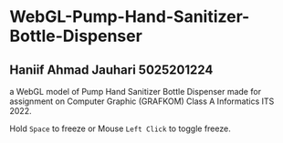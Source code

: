 # WebGL-Pump-Hand-Sanitizer-Bottle-Dispenser
## Haniif Ahmad Jauhari 5025201224
a WebGL model of Pump Hand Sanitizer Bottle Dispenser made for assignment on Computer Graphic (GRAFKOM) Class A Informatics ITS 2022.

Hold `Space` to freeze or Mouse `Left Click` to toggle freeze.
